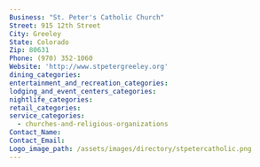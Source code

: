 ```yaml
---
Business: "St. Peter's Catholic Church"
Street: 915 12th Street
City: Greeley
State: Colorado
Zip: 80631
Phone: (970) 352-1060
Website: 'http://www.stpetergreeley.org'
dining_categories:
entertainment_and_recreation_categories:
lodging_and_event_centers_categories:
nightlife_categories:
retail_categories:
service_categories:
  - churches-and-religious-organizations
Contact_Name:
Contact_Email:
Logo_image_path: /assets/images/directory/stpetercatholic.png
---
```



